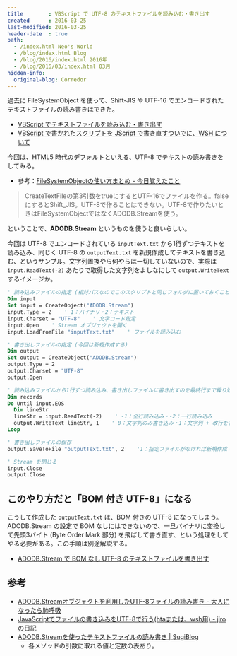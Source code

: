 ```yaml
---
title        : VBScript で UTF-8 のテキストファイルを読み込む・書き出す
created      : 2016-03-25
last-modified: 2016-03-25
header-date  : true
path:
  - /index.html Neo's World
  - /blog/index.html Blog
  - /blog/2016/index.html 2016年
  - /blog/2016/03/index.html 03月
hidden-info:
  original-blog: Corredor
---
```


過去に FileSystemObject を使って、Shift-JIS や UTF-16 でエンコードされたテキストファイルの読み書きはできた。

- [VBScript でテキストファイルを読み込む・書き出す](/blog/2016/03/12-01.html)
- [VBScript で書かれたスクリプトを JScript で書き直すついでに、WSH について](/blog/2016/03/13-01.html)

今回は、HTML5 時代のデフォルトといえる、UTF-8 でテキストの読み書きをしてみる。

- 参考：[FileSystemObjectの使い方まとめ - 今日覚えたこと](http://d.hatena.ne.jp/nacookan/20080221/1203607060)

> CreateTextFileの第3引数をtrueにするとUTF-16でファイルを作る。falseにするとShift_JIS。UTF-8で作ることはできない。UTF-8で作りたいときはFileSystemObjectではなくADODB.Streamを使う。

ということで、__ADODB.Stream__ というものを使うと良いらしい。

今回は UTF-8 でエンコードされている `inputText.txt` から1行ずつテキストを読み込み、同じく UTF-8 の `outputText.txt` を新規作成してテキストを書き込む、というサンプル。文字列置換やら何やらは一切していないので、実際は `input.ReadText(-2)` あたりで取得した文字列をよしなにして `output.WriteText` するイメージか。

```vb
' 読み込みファイルの指定 (相対パスなのでこのスクリプトと同じフォルダに置いておくこと)
Dim input
Set input = CreateObject("ADODB.Stream")
input.Type = 2    ' 1：バイナリ・2：テキスト
input.Charset = "UTF-8"    ' 文字コード指定
input.Open    ' Stream オブジェクトを開く
input.LoadFromFile "inputText.txt"    ' ファイルを読み込む

' 書き出しファイルの指定 (今回は新規作成する)
Dim output
Set output = CreateObject("ADODB.Stream")
output.Type = 2
output.Charset = "UTF-8"
output.Open

' 読み込みファイルから1行ずつ読み込み、書き出しファイルに書き出すのを最終行まで繰り返す
Dim records
Do Until input.EOS
  Dim lineStr
  lineStr = input.ReadText(-2)    ' -1：全行読み込み・-2：一行読み込み
  output.WriteText lineStr, 1    ' 0：文字列のみ書き込み・1：文字列 + 改行を書き込み
Loop

' 書き出しファイルの保存
output.SaveToFile "outputText.txt", 2    '1：指定ファイルがなければ新規作成・2：ファイルがある場合は上書き

' Stream を閉じる
input.Close
output.Close
```

## このやり方だと「BOM 付き UTF-8」になる

こうして作成した `outputText.txt` は、BOM 付きの UTF-8 になってしまう。ADODB.Stream の設定で BOM なしにはできないので、一旦バイナリに変換して先頭3バイト (Byte Order Mark 部分) を飛ばして書き直す、という処理をしてやる必要がある。この手順は別途解説する。

- [ADODB.Stream で BOM なし UTF-8 のテキストファイルを書き出す](27-01.html)

## 参考

- [ADODB.Streamオブジェクトを利用したUTF-8ファイルの読み書き - 大人になったら肺呼吸](http://d.hatena.ne.jp/replication/20091006/1254755257)
- [JavaScriptでファイルの書き込みをUTF-8で行う(htaまたは、wsh用) - jiroの日記](http://d.hatena.ne.jp/sukesam/20070922/1190400851)
- [ADODB.Streamを使ったテキストファイルの読み書き | SugiBlog](http://www.k-sugi.sakura.ne.jp/windows/vb/3650/)
  - 各メソッドの引数に取れる値と定数の表あり。
